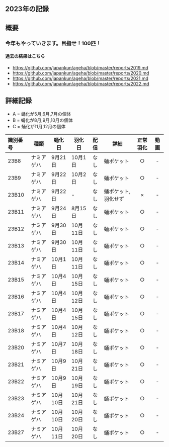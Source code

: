 ## 2023年の記録
 
## 概要

### 今年もやっていきます。目指せ！100匹！

#### 過去の結果はこちら
- https://github.com/japankun/ageha/blob/master/reports/2019.md
- https://github.com/japankun/ageha/blob/master/reports/2020.md
- https://github.com/japankun/ageha/blob/master/reports/2021.md
- https://github.com/japankun/ageha/blob/master/reports/2022.md

## 詳細記録

 - A = 蛹化が5月,6月,7月の個体
 - B = 蛹化が8月,9月,10月の個体
 - C = 蛹化が11月,12月の個体

|識別番号|種類|蛹化日|羽化日|配信|詳細|正常羽化|動画|
|:---|---|---|---|:---:|---|:---:|:---:|
|23B8|ナミアゲハ|9月21日|10月1日|なし|蛹ポケット|○|-|
|23B9|ナミアゲハ|9月22日|10月2日|なし|蛹ポケット|○|-|
|23B10|ナミアゲハ|9月22日|-|なし|蛹ポケット,羽化せず|×|-|
|23B11|ナミアゲハ|9月24日|8月15日|なし|蛹ポケット|○|-|
|23B12|ナミアゲハ|9月30日|10月11日|なし|蛹ポケット|○|-|
|23B13|ナミアゲハ|9月30日|10月11日|なし|蛹ポケット|○|-|
|23B14|ナミアゲハ|10月1日|10月11日|なし|蛹ポケット|○|-|
|23B15|ナミアゲハ|10月4日|10月15日|なし|蛹ポケット|○|-|
|23B16|ナミアゲハ|10月4日|10月12日|なし|蛹ポケット|○|-|
|23B17|ナミアゲハ|10月4日|10月15日|なし|蛹ポケット|○|-|
|23B18|ナミアゲハ|10月4日|10月12日|なし|蛹ポケット|○|-|
|23B20|ナミアゲハ|10月7日|10月18日|なし|蛹ポケット|○|-|
|23B21|ナミアゲハ|10月9日|10月21日|なし|蛹ポケット|○|-|
|23B22|ナミアゲハ|10月9日|10月19日|なし|蛹ポケット|○|-|
|23B23|ナミアゲハ|10月10日|10月21日|なし|蛹ポケット|○|-|
|23B24|ナミアゲハ|10月10日|10月20日|なし|蛹ポケット|○|-|
|23B27|ナミアゲハ|10月11日|10月20日|なし|蛹ポケット|○|-|
